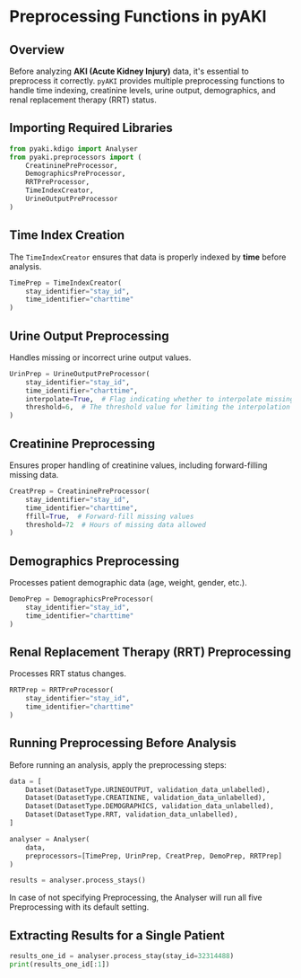 # Preprocessing Functions in pyAKI

## Overview
Before analyzing **AKI (Acute Kidney Injury)** data, it's essential to preprocess it correctly. `pyAKI` provides multiple preprocessing functions to handle time indexing, creatinine levels, urine output, demographics, and renal replacement therapy (RRT) status.

## Importing Required Libraries

```python
from pyaki.kdigo import Analyser
from pyaki.preprocessors import (
    CreatininePreProcessor,
    DemographicsPreProcessor,
    RRTPreProcessor,
    TimeIndexCreator,
    UrineOutputPreProcessor
)
```

## Time Index Creation

The `TimeIndexCreator` ensures that data is properly indexed by **time** before analysis.

```python
TimePrep = TimeIndexCreator(
    stay_identifier="stay_id",
    time_identifier="charttime"
)
```

## Urine Output Preprocessing

Handles missing or incorrect urine output values.

```python
UrinPrep = UrineOutputPreProcessor(
    stay_identifier="stay_id",
    time_identifier="charttime",
    interpolate=True,  # Flag indicating whether to interpolate missing values
    threshold=6,  # The threshold value for limiting the interpolation range
)
```

## Creatinine Preprocessing

Ensures proper handling of creatinine values, including forward-filling missing data.

```python
CreatPrep = CreatininePreProcessor(
    stay_identifier="stay_id",
    time_identifier="charttime",
    ffill=True,  # Forward-fill missing values
    threshold=72  # Hours of missing data allowed
)
```

## Demographics Preprocessing

Processes patient demographic data (age, weight, gender, etc.).

```python
DemoPrep = DemographicsPreProcessor(
    stay_identifier="stay_id",
    time_identifier="charttime"
)
```

## Renal Replacement Therapy (RRT) Preprocessing

Processes RRT status changes.

```python
RRTPrep = RRTPreProcessor(
    stay_identifier="stay_id",
    time_identifier="charttime"
)
```

## Running Preprocessing Before Analysis

Before running an analysis, apply the preprocessing steps:

```python
data = [
    Dataset(DatasetType.URINEOUTPUT, validation_data_unlabelled),
    Dataset(DatasetType.CREATININE, validation_data_unlabelled),
    Dataset(DatasetType.DEMOGRAPHICS, validation_data_unlabelled),
    Dataset(DatasetType.RRT, validation_data_unlabelled),
]

analyser = Analyser(
    data,
    preprocessors=[TimePrep, UrinPrep, CreatPrep, DemoPrep, RRTPrep]
)

results = analyser.process_stays()
```

In case of not specifying Preprocessing, the Analyser will run all five Preprocessing with its default setting. 

## Extracting Results for a Single Patient

```python
results_one_id = analyser.process_stay(stay_id=32314488)
print(results_one_id[:1])
```

